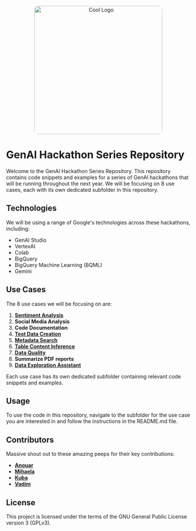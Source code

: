 <p align="center">
<img src="https://github.com/andrewankenobi/DataGenAIHackaton/blob/main/logo.png" width="350" height="350" alt="Cool Logo" style="border-radius: 10px;">
</p>

# GenAI Hackathon Series Repository

Welcome to the GenAI Hackathon Series Repository. This repository contains code snippets and examples for a series of GenAI hackathons that will be running throughout the next year. We will be focusing on 8 use cases, each with its own dedicated subfolder in this repository.

## Technologies

We will be using a range of Google's technologies across these hackathons, including:

- GenAI Studio
- VertexAI
- Colab
- BigQuery
- BigQuery Machine Learning (BQML)
- Gemini

## Use Cases

The 8 use cases we will be focusing on are:

1. [**Sentiment Analysis**](https://github.com/andrewankenobi/DataGenAIHackaton/tree/main/1.Sentiment%20Analysis)
2. **Social Media Analysis**
3. **Code Documentation**
4. [**Test Data Creation**](https://github.com/andrewankenobi/DataGenAIHackaton/tree/main/4.Test%20Data%20Creation)
5. [**Metadata Search**](https://github.com/andrewankenobi/DataGenAIHackaton/tree/main/5.Metadata%20Search)
6. [**Table Content Inference**](https://github.com/andrewankenobi/DataGenAIHackaton/tree/main/6.Table%20Content%20Inference)
7. [**Data Quality**](https://github.com/andrewankenobi/DataGenAIHackaton/tree/main/7.Data%20Quality)
8. **Summarize PDF reports**
9. [**Data Exploration Assistant**](https://github.com/andrewankenobi/DataGenAIHackaton/tree/main/9.%20Data%20Exploration%20Assistant)

Each use case has its own dedicated subfolder containing relevant code snippets and examples.

## Usage

To use the code in this repository, navigate to the subfolder for the use case you are interested in and follow the instructions in the README.md file.

## Contributors

Massive shout out to these amazing peeps for their key contributions:
- [**Anouar**](https://github.com/Kriz182)
- [**Mihaela**](https://github.com/msavastre) 
- [**Kuba**](https://github.com/jskra)
- [**Vadim**](https://github.com/Vadoid)

## License

This project is licensed under the terms of the GNU General Public License version 3 (GPLv3).
